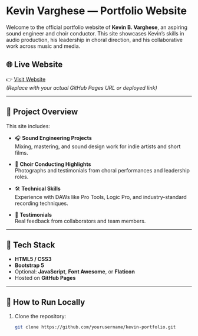 # Kevin Varghese — Portfolio Website

Welcome to the official portfolio website of **Kevin B. Varghese**, an aspiring sound engineer and choir conductor. This site showcases Kevin’s skills in audio production, his leadership in choral direction, and his collaborative work across music and media.

## 🌐 Live Website

👉 [Visit Website](https://yourusername.github.io/kevin-portfolio)  
*(Replace with your actual GitHub Pages URL or deployed link)*

---

## 📁 Project Overview

This site includes:

- 🎧 **Sound Engineering Projects**  
  Mixing, mastering, and sound design work for indie artists and short films.

- 🎼 **Choir Conducting Highlights**  
  Photographs and testimonials from choral performances and leadership roles.

- 🛠️ **Technical Skills**  
  Experience with DAWs like Pro Tools, Logic Pro, and industry-standard recording techniques.

- 💬 **Testimonials**  
  Real feedback from collaborators and team members.

---

## 🔧 Tech Stack

- **HTML5 / CSS3**
- **Bootstrap 5**
- Optional: **JavaScript**, **Font Awesome**, or **Flaticon**
- Hosted on **GitHub Pages**

---

## 🚀 How to Run Locally

1. Clone the repository:
   ```bash
   git clone https://github.com/yourusername/kevin-portfolio.git